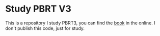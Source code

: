 # Study PBRT V3
This is a repository I study PBRT3, you can find the [book](https://pbr-book.org/) in the online. I don't publish this code, just for study.
